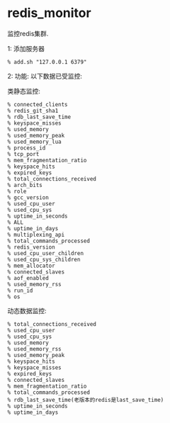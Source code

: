 redis_monitor
=============

监控redis集群.

1: 添加服务器
	
	% add.sh "127.0.0.1 6379"


2: 功能:
以下数据已受监控:

类静态监控:
	
	% connected_clients
	% redis_git_sha1
	% rdb_last_save_time
	% keyspace_misses
	% used_memory
	% used_memory_peak
	% used_memory_lua
	% process_id
	% tcp_port
	% mem_fragmentation_ratio
	% keyspace_hits
	% expired_keys
	% total_connections_received
	% arch_bits
	% role
	% gcc_version
	% used_cpu_user
	% used_cpu_sys
	% uptime_in_seconds
	% ALL
	% uptime_in_days
	% multiplexing_api
	% total_commands_processed
	% redis_version
	% used_cpu_user_children
	% used_cpu_sys_children
	% mem_allocator
	% connected_slaves
	% aof_enabled
	% used_memory_rss
	% run_id
	% os

动态数据监控:
	
	% total_connections_received
	% used_cpu_user
	% used_cpu_sys
	% used_memory
	% used_memory_rss
	% used_memory_peak
	% keyspace_hits
	% keyspace_misses
	% expired_keys
	% connected_slaves
	% mem_fragmentation_ratio
	% total_commands_processed
	% rdb_last_save_time(老版本的redis是last_save_time)
	% uptime_in_seconds
	% uptime_in_days

